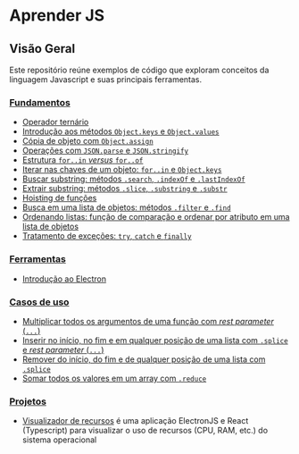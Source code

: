 # Aprender JS

## Visão Geral

Este repositório reúne exemplos de código que exploram conceitos da linguagem Javascript e suas principais ferramentas.

### [Fundamentos](./tools/)

- [Operador ternário](./fundamentals/estrutura-condicional/operador-ternario.js)
- [Introdução aos métodos `Object.keys` e `Object.values`](./fundamentals/objetos/object-keys-values.js)
- [Cópia de objeto com `Object.assign`](./fundamentals/objetos/object-assing.js)
- [Operações com `JSON.parse` e `JSON.stringify`](./fundamentals/objetos/object-json.js)
- [Estrutura `for..in` _versus_ `for..of`](./fundamentals/loops/for-in-for-of.js)
- [Iterar nas chaves de um objeto: `for..in` e `Object.keys`](./fundamentals/loops/for-in-object-keys.js)
- [Buscar substring: métodos `.search`, `.indexOf` e ``.lastIndexOf``](./fundamentals/strings/buscar-substring.js)
- [Extrair substring: métodos `.slice`, `.substring` e `.substr`](./fundamentals/strings/extrair-substring.js)
- [Hoisting de funções](./fundamentals/hoisting.js)
- [Busca em uma lista de objetos: métodos `.filter` e `.find`](./fundamentals/arrays/filter-find.js)
- [Ordenando listas: função de comparação e ordenar por atributo em uma lista de objetos](./fundamentals/arrays/sorting.md)
- [Tratamento de exceções: `try`, `catch` e `finally`](./fundamentals/error-handling.js)

### [Ferramentas](./tools/)

- [Introdução ao Electron](./tools/electron-introducao)

### [Casos de uso](./use-cases/)

- [Multiplicar todos os argumentos de uma função com _rest parameter_ (`...`)](./use-cases/rest-parameter/multiply-arguments.js)
- [Inserir no início, no fim e em qualquer posição de uma lista com `.splice` e _rest parameter_ (`...`)]()
- [Remover do início, do fim e de qualquer posição de uma lista com `.splice`]()
- [Somar todos os valores em um array com `.reduce`](use-cases/array-reduce.js)

### [Projetos](./)

- [Visualizador de recursos](./projects/resource-manager) é uma aplicação ElectronJS e React (Typescript) para visualizar o uso de recursos (CPU, RAM, etc.) do sistema operacional